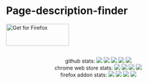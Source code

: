 # Page-description-finder
<a href="https://addons.mozilla.org/en-GB/firefox/addon/description-scanner/"><img alt="Get for Firefox" src="https://addons.cdn.mozilla.net/static/img/addons-buttons/AMO-button_1.png" width="172" height="60"></a>
<div align="center">
    <br> github stats:
    <img src="https://badgen.net/github/stars/Pythack/Page-description-finder" >
    <img src="https://badgen.net/github/open-issues/Pythack/Page-description-finder" >
    <img src="https://badgen.net/github/open-prs/Pythack/Page-description-finder" >
    <img src="https://badgen.net/github/tag/Pythack/Page-description-finder" >
    <img src="https://badgen.net/github/license/Pythack/Page-description-finder" >
    <br> chrome web store stats:
    <img src="https://badgen.net/chrome-web-store/users/hdhinadidafjejdhmfkjgnolgimiaplp" >
    <img src="https://badgen.net/chrome-web-store/rating/hdhinadidafjejdhmfkjgnolgimiaplp" >
    <img src="https://badgen.net/chrome-web-store/rating-count/hdhinadidafjejdhmfkjgnolgimiaplp" >
    <img src="https://badgen.net/chrome-web-store/v/hdhinadidafjejdhmfkjgnolgimiaplp" >
    <br> firefox addon stats:
    <img src="https://badgen.net/amo/users/description-scanner/" >
    <img src="https://badgen.net/amo/rating/description-scanner/" >
    <img src="https://badgen.net/amo/reviews/description-scanner/" >
    <img src="https://badgen.net/amo/v/description-scanner/" >
</div>

